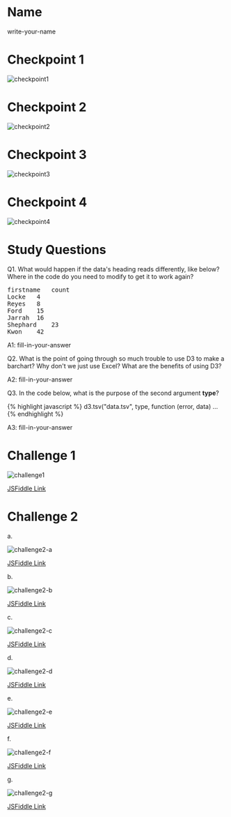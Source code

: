 # Name

write-your-name

# Checkpoint 1

![checkpoint1](checkpoint1.png?raw=true)

# Checkpoint 2

![checkpoint2](checkpoint2.png?raw=true)

# Checkpoint 3

![checkpoint3](checkpoint3.png?raw=true)

# Checkpoint 4

![checkpoint4](checkpoint4.png?raw=true)

# Study Questions

Q1. What would happen if the data's heading reads differently, like below? Where in the code do you need to modify to get it to work again?

<pre>
firstname	count
Locke	4
Reyes	8
Ford	15
Jarrah	16
Shephard	23
Kwon	42</pre>

A1: fill-in-your-answer

Q2. What is the point of going through so much trouble to use D3 to make a barchart?  Why don't we just use Excel? What are the benefits of using D3?

A2: fill-in-your-answer


Q3. In the code below, what is the purpose of the second argument __type__?

 {% highlight javascript %}
 d3.tsv("data.tsv", type, function (error, data) ...
 {% endhighlight %}

A3: fill-in-your-answer




# Challenge 1

![challenge1](challenge1.png?raw=true)

[JSFiddle Link](http://jsfiddle.net/replace-this-path)

# Challenge 2

a.

![challenge2-a](challenge2-a.png?raw=true)

[JSFiddle Link](http://jsfiddle.net/replace-this-path)

b.

![challenge2-b](challenge2-b.png?raw=true)

[JSFiddle Link](http://jsfiddle.net/replace-this-path)

c.

![challenge2-c](challenge2-c.png?raw=true)

[JSFiddle Link](http://jsfiddle.net/replace-this-path)

d.

![challenge2-d](challenge2-d.png?raw=true)

[JSFiddle Link](http://jsfiddle.net/replace-this-path)

e.

![challenge2-e](challenge2-e.png?raw=true)

[JSFiddle Link](http://jsfiddle.net/replace-this-path)

f.

![challenge2-f](challenge2-f.png?raw=true)

[JSFiddle Link](http://jsfiddle.net/replace-this-path)


g.

![challenge2-g](challenge2-g.png?raw=true)

[JSFiddle Link](http://jsfiddle.net/replace-this-path)
